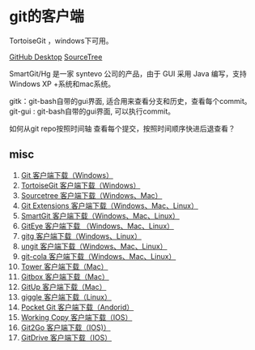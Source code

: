 # git的客户端



TortoiseGit ，windows下可用。

[GitHub Desktop](http://windows.github.com/)
[SourceTree](http://www.sourcetreeapp.com/)

SmartGit/Hg 是一家 syntevo 公司的产品，由于 GUI 采用 Java 编写，支持 Windows XP +系统和mac系统。

gitk：git-bash自带的gui界面, 适合用来查看分支和历史，查看每个commit。
git-gui : git-bash自带的gui界面, 可以执行commit。

如何从git repo按照时间轴 查看每个提交，按照时间顺序快进后退查看？


## misc

1. [Git 客户端下载（Windows）](https://www.oschina.net/p/git)
2. [TortoiseGit 客户端下载（Windows）](https://www.oschina.net/p/tortoisegit)
3. [Sourcetree 客户端下载（Windows、Mac）](https://www.oschina.net/p/sourcetree)
4. [Git Extensions 客户端下载（Windows、Mac、Linux）](https://www.oschina.net/p/git-extensions)
5. [SmartGit 客户端下载（Windows、Mac、Linux）](https://www.oschina.net/p/smartgit)
6. [GitEye 客户端下载 （Windows、Mac、Linux）](https://www.oschina.net/p/giteye)
7. [gitg 客户端下载（Windows、Linux）](https://www.oschina.net/p/gitg)
8. [ungit 客户端下载（Windows、Mac、Linux）](https://www.oschina.net/p/ungit)
9. [git-cola 客户端下载（Windows、Mac、Linux）](https://www.oschina.net/p/git-cola)
10. [Tower 客户端下载（Mac）](https://www.oschina.net/p/tower)
11. [Gitbox 客户端下载（Mac）](https://www.oschina.net/p/gitbox)
12. [GitUp 客户端下载（Mac）](https://www.oschina.net/p/gitup)
13. [giggle 客户端下载（Linux）](https://www.oschina.net/p/giggle)
14. [Pocket Git 客户端下载（Andorid）](https://www.oschina.net/p/pocket-git)
15. [Working Copy 客户端下载（IOS）](https://workingcopyapp.com/)
16. [Git2Go 客户端下载（IOS)）](https://git2go.com/)
17. [GitDrive 客户端下载（IOS）](http://gitdrive.com/)

